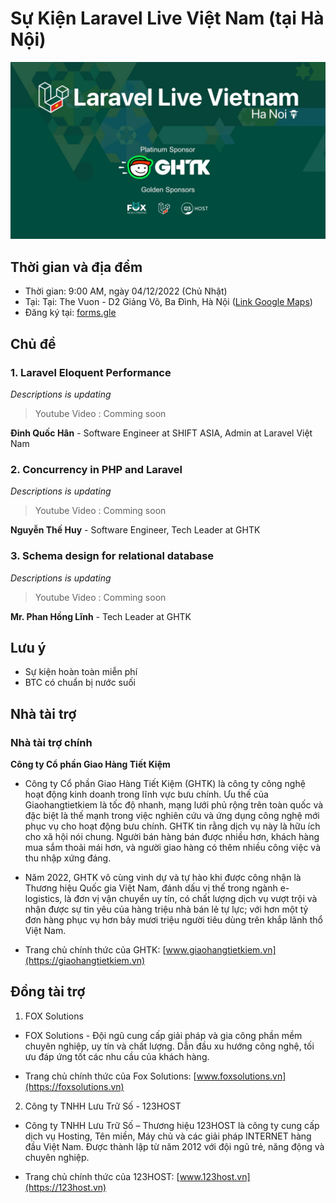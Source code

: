 # Sự Kiện Laravel Live Việt Nam (tại Hà Nội)

![](images/04122022_hn_01.jpeg)

## Thời gian và địa đểm

- Thời gian: 9:00 AM, ngày 04/12/2022 (Chủ Nhật)
- Tại: Tại: The Vuon - D2 Giảng Võ, Ba Đình, Hà Nội ([Link Google Maps](https://goo.gl/maps/gmha9gBZTRNWWsgN8))
- Đăng ký tại: [forms.gle]( https://forms.gle/XAcCjLF5HMzo7wjK9)

## Chủ đề

### 1. Laravel Eloquent Performance

_Descriptions is updating_

> Youtube Video : Comming soon

**Đinh Quốc Hân** - Software Engineer at SHIFT ASIA, Admin at Laravel Việt Nam

### 2. Concurrency in PHP and Laravel

_Descriptions is updating_

> Youtube Video : Comming soon

**Nguyễn Thế Huy** - Software Engineer, Tech Leader at GHTK

### 3. Schema design for relational database 

_Descriptions is updating_

> Youtube Video : Comming soon

**Mr. Phan Hồng Lĩnh** - Tech Leader at GHTK


## Lưu ý

- Sự kiện hoàn toàn miễn phí
- BTC có chuẩn bị nước suối

## Nhà tài trợ

### Nhà tài trợ chính

**Công ty Cổ phần Giao Hàng Tiết Kiệm**

- Công ty Cổ phần Giao Hàng Tiết Kiệm (GHTK) là công ty công nghệ hoạt động kinh doanh trong lĩnh vực bưu chính. Ưu thế của Giaohangtietkiem là tốc độ nhanh, mạng lưới phủ rộng trên toàn quốc và đặc biệt là thế mạnh trong việc nghiên cứu và ứng dụng công nghệ mới phục vụ cho hoạt động bưu chính. GHTK tin rằng dịch vụ này là hữu ích cho xã hội nói chung. Người bán hàng bán được nhiều hơn, khách hàng mua sắm thoải mái hơn, và người giao hàng có thêm nhiều công việc và thu nhập xứng đáng.

- Năm 2022, GHTK vô cùng vinh dự và tự hào khi được công nhận là Thương hiệu Quốc gia Việt Nam, đánh dấu vị thế trong ngành e-logistics, là đơn vị vận chuyển uy tín, có chất lượng dịch vụ vượt trội và nhận được sự tin yêu của hàng triệu nhà bán lẻ tự lực; với hơn một tỷ đơn hàng phục vụ hơn bảy mươi triệu người tiêu dùng trên khắp lãnh thổ Việt Nam.

- Trang chủ chính thức của GHTK: [www.giaohangtietkiem.vn](https://giaohangtietkiem.vn)

## Đồng tài trợ

1. FOX Solutions
    
- FOX Solutions - Đội ngũ cung cấp giải pháp và gia công phần mềm chuyên nghiệp, uy tín và chất lượng. Dẫn đầu xu hướng công nghệ, tối ưu đáp ứng tốt các nhu cầu của khách hàng.

- Trang chủ chính thức của Fox Solutions: [www.foxsolutions.vn](https://foxsolutions.vn)

2. Công ty TNHH Lưu Trữ Số - 123HOST

- Công ty TNHH Lưu Trữ Số – Thương hiệu 123HOST là công ty cung cấp dịch vụ Hosting, Tên miền, Máy chủ và các giải pháp INTERNET hàng đầu Việt Nam. Được thành lập từ năm 2012 với đội ngũ trẻ, năng động và chuyên nghiệp.

- Trang chủ chính thức của 123HOST: [www.123host.vn](https://123host.vn)
